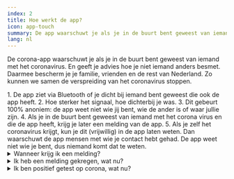 ```yaml
---
index: 2
title: Hoe werkt de app?
icon: app-touch
summary: De app waarschuwt je als je in de buurt bent geweest van iemand met het coronavirus.
lang: nl
---
```


De corona-app waarschuwt je als je in de buurt bent geweest van iemand met het coronavirus.
En geeft je advies hoe je niet iemand anders besmet.
Daarmee bescherm je je familie, vrienden en de rest van Nederland.
Zo kunnen we samen de verspreiding van het coronavirus stoppen.
  
<!-- TODO: Hier komt de video   -->

<div class="md-timeline" markdown="1">
1. De app ziet via Bluetooth of je dicht bij iemand bent geweest die ook de app heeft.
2. Hoe sterker het signaal, hoe dichterbij je was.
3. Dit gebeurt 100% anoniem: de app weet niet wie jij bent, wie de ander is of waar jullie zijn.
4. Als je in de buurt bent geweest van iemand met het corona virus en die de app heeft, krijg je later een melding van de app.
5. Als je zelf het coronavirus krijgt, kun je dit (vrijwillig) in de app laten weten. Dan waarschuwt de app mensen met wie je contact hebt gehad. De app weet niet wie je bent, dus niemand komt dat te weten.
</div>

<details>
   <summary>Wanneer krijg ik een melding?</summary>
   <div markdown="1">
Je krijgt een waarschuwing als:

- Iemand via de corona-app aangeeft het coronavirus te hebben,
- én jij in de afgelopen dagen in de buurt bent geweest van die persoon,
- én jullie langere tijd dichtbij elkaar zijn geweest.

Dus fietste die andere persoon voorbij? Dan krijg je **geen** melding. Jullie waren maar kort bij elkaar in de buurt.

Zat je naast die persoon in de trein? Dan kun je **later** een melding krijgen. Als het Bluetooth-signaal sterk genoeg was, zaten jullie dicht bij elkaar. Dan is er kans op besmetting.

  </div>
</details>

<details>
   <summary>Ik heb een melding gekregen, wat nu?</summary>
   <div markdown="1">
Als je een melding krijgt, ben je dicht bij iemand geweest die daarna positief is getest op het virus. 

De GGD raadt je aan je te laten testen op het virus, zelfs als je je nog niet ziek voelt. Bel gratis 0800-1202 om gratis een coronatest aan te vragen.

  </div>
</details>

<details>
   <summary>Ik ben positief getest op corona, wat nu?</summary>
   <div markdown="1">
Als je positief getest bent op corona, dan kun je dit aangeven in de app. Zo kun je anderen anoniem waarschuwen. Dit beslis je zelf - het is niet niet verplicht en gaat niet automatisch.

  </div>
</details>
